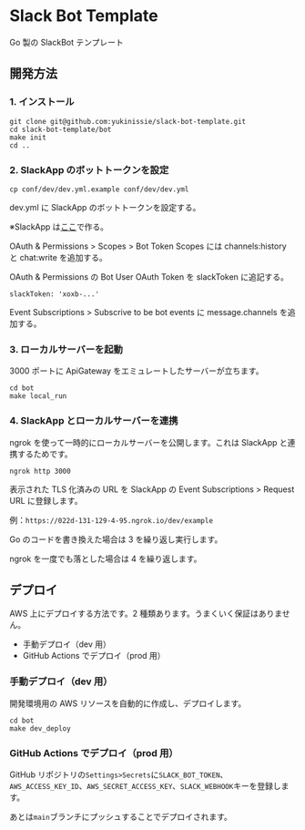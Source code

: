 # Slack Bot Template

Go 製の SlackBot テンプレート

## 開発方法

### 1. インストール

```
git clone git@github.com:yukinissie/slack-bot-template.git
cd slack-bot-template/bot
make init
cd ..
```

### 2. SlackApp のボットトークンを設定

```
cp conf/dev/dev.yml.example conf/dev/dev.yml
```

dev.yml に SlackApp のボットトークンを設定する。

※SlackApp は[ここ](https://api.slack.com/apps/)で作る。

OAuth & Permissions > Scopes > Bot Token Scopes には channels:history と chat:write を追加する。

OAuth & Permissions の Bot User OAuth Token を slackToken に追記する。

```
slackToken: 'xoxb-...'
```

Event Subscriptions > Subscrive to be bot events に message.channels を追加する。

### 3. ローカルサーバーを起動

3000 ポートに ApiGateway をエミュレートしたサーバーが立ちます。

```
cd bot
make local_run
```

### 4. SlackApp とローカルサーバーを連携

ngrok を使って一時的にローカルサーバーを公開します。これは SlackApp と連携するためです。

```
ngrok http 3000
```

表示された TLS 化済みの URL を SlackApp の Event Subscriptions > Request URL に登録します。

例：`https://022d-131-129-4-95.ngrok.io/dev/example`

Go のコードを書き換えた場合は 3 を繰り返し実行します。

ngrok を一度でも落とした場合は 4 を繰り返します。

## デプロイ

AWS 上にデプロイする方法です。2 種類あります。うまくいく保証はありません。

- 手動デプロイ（dev 用）
- GitHub Actions でデプロイ（prod 用）

### 手動デプロイ（dev 用）

開発環境用の AWS リソースを自動的に作成し、デプロイします。

```
cd bot
make dev_deploy
```

### GitHub Actions でデプロイ（prod 用）

GitHub リポジトリの`Settings>Secrets`に`SLACK_BOT_TOKEN`、`AWS_ACCESS_KEY_ID`、`AWS_SECRET_ACCESS_KEY`、`SLACK_WEBHOOK`キーを登録します。

あとは`main`ブランチにプッシュすることでデプロイされます。
